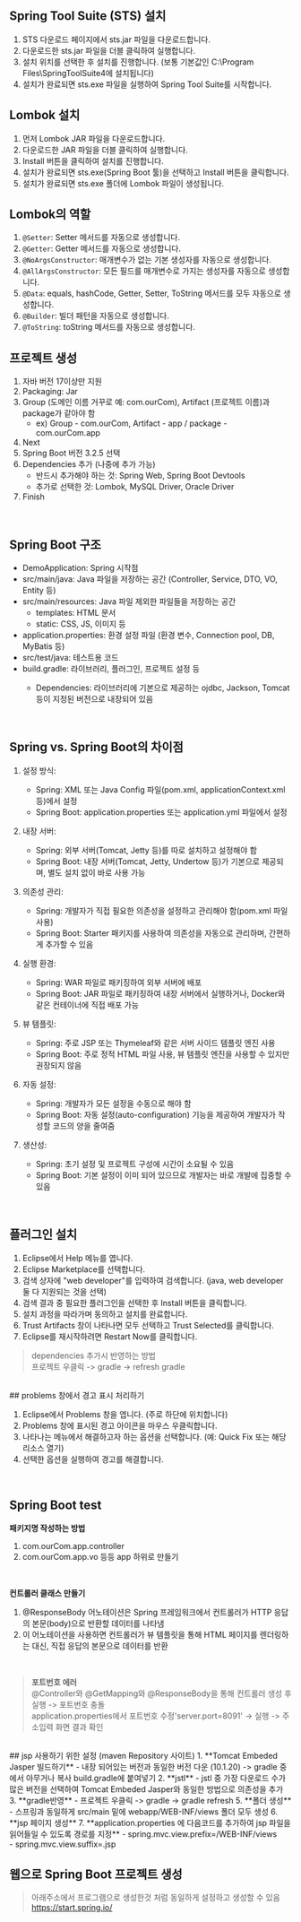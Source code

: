 ## Spring Tool Suite (STS) 설치

1. STS 다운로드 페이지에서 sts.jar 파일을 다운로드합니다.
2. 다운로드한 sts.jar 파일을 더블 클릭하여 실행합니다.
3. 설치 위치를 선택한 후 설치를 진행합니다. (보통 기본값인 C:\Program Files\SpringToolSuite4에 설치됩니다)
4. 설치가 완료되면 sts.exe 파일을 실행하여 Spring Tool Suite를 시작합니다.

## Lombok 설치

1. 먼저 Lombok JAR 파일을 다운로드합니다.
2. 다운로드한 JAR 파일을 더블 클릭하여 실행합니다.
3. Install 버튼을 클릭하여 설치를 진행합니다.
4. 설치가 완료되면 sts.exe(Spring Boot 툴)을 선택하고 Install 버튼을 클릭합니다.
5. 설치가 완료되면 sts.exe 폴더에 Lombok 파일이 생성됩니다.

## Lombok의 역할

1. `@Setter`: Setter 메서드를 자동으로 생성합니다.
2. `@Getter`: Getter 메서드를 자동으로 생성합니다.
3. `@NoArgsConstructor`: 매개변수가 없는 기본 생성자를 자동으로 생성합니다.
4. `@AllArgsConstructor`: 모든 필드를 매개변수로 가지는 생성자를 자동으로 생성합니다.
5. `@Data`: equals, hashCode, Getter, Setter, ToString 메서드를 모두 자동으로 생성합니다.
6. `@Builder`: 빌더 패턴을 자동으로 생성합니다.
7. `@ToString`: toString 메서드를 자동으로 생성합니다.

## 프로젝트 생성

1. 자바 버전 17이상만 지원
2. Packaging: Jar
3. Group (도메인 이름 거꾸로 예: com.ourCom), Artifact (프로젝트 이름)과 package가 같아야 함
   - ex) Group - com.ourCom, Artifact - app / package - com.ourCom.app
4. Next
5. Spring Boot 버전 3.2.5 선택
6. Dependencies 추가 (나중에 추가 가능)
   - 반드시 추가해야 하는 것: Spring Web, Spring Boot Devtools
   - 추가로 선택한 것: Lombok, MySQL Driver, Oracle Driver
7. Finish
<br>



## Spring Boot 구조

- DemoApplication: Spring 시작점
- src/main/java: Java 파일을 저장하는 공간 (Controller, Service, DTO, VO, Entity 등)
- src/main/resources: Java 파일 제외한 파일들을 저장하는 공간
  - templates: HTML 문서
  - static: CSS, JS, 이미지 등
- application.properties: 환경 설정 파일 (환경 변수, Connection pool, DB, MyBatis 등)
- src/test/java: 테스트용 코드
- build.gradle: 라이브러리, 플러그인, 프로젝트 설정 등
  - Dependencies: 라이브러리에 기본으로 제공하는 ojdbc, Jackson, Tomcat 등이 지정된 버전으로 내장되어 있음

    <br>

## Spring vs. Spring Boot의 차이점

1. 설정 방식:
   - Spring: XML 또는 Java Config 파일(pom.xml, applicationContext.xml 등)에서 설정
   - Spring Boot: application.properties 또는 application.yml 파일에서 설정

2. 내장 서버:
   - Spring: 외부 서버(Tomcat, Jetty 등)를 따로 설치하고 설정해야 함
   - Spring Boot: 내장 서버(Tomcat, Jetty, Undertow 등)가 기본으로 제공되며, 별도 설치 없이 바로 사용 가능

3. 의존성 관리:
   - Spring: 개발자가 직접 필요한 의존성을 설정하고 관리해야 함(pom.xml 파일 사용)
   - Spring Boot: Starter 패키지를 사용하여 의존성을 자동으로 관리하며, 간편하게 추가할 수 있음

4. 실행 환경:
   - Spring: WAR 파일로 패키징하여 외부 서버에 배포
   - Spring Boot: JAR 파일로 패키징하여 내장 서버에서 실행하거나, Docker와 같은 컨테이너에 직접 배포 가능

5. 뷰 템플릿:
   - Spring: 주로 JSP 또는 Thymeleaf와 같은 서버 사이드 템플릿 엔진 사용
   - Spring Boot: 주로 정적 HTML 파일 사용, 뷰 템플릿 엔진을 사용할 수 있지만 권장되지 않음

6. 자동 설정:
   - Spring: 개발자가 모든 설정을 수동으로 해야 함
   - Spring Boot: 자동 설정(auto-configuration) 기능을 제공하여 개발자가 작성할 코드의 양을 줄여줌

7. 생산성:
   - Spring: 초기 설정 및 프로젝트 구성에 시간이 소요될 수 있음
   - Spring Boot: 기본 설정이 이미 되어 있으므로 개발자는 바로 개발에 집중할 수 있음
<br>


## 플러그인 설치

1. Eclipse에서 Help 메뉴를 엽니다.
2. Eclipse Marketplace를 선택합니다.
3. 검색 상자에 "web developer"를 입력하여 검색합니다. (java, web developer 둘 다 지원되는 것을 선택)
4. 검색 결과 중 필요한 플러그인을 선택한 후 Install 버튼을 클릭합니다.
5. 설치 과정을 따라가며 동의하고 설치를 완료합니다.
6. Trust Artifacts 창이 나타나면 모두 선택하고 Trust Selected를 클릭합니다.
7. Eclipse를 재시작하려면 Restart Now를 클릭합니다.

> dependencies 추가시 반영하는 방법<br>
> 프로젝트 우클릭 -> gradle -> refresh gradle
<br>
## problems 창에서 경고 표시 처리하기

1. Eclipse에서 Problems 창을 엽니다. (주로 하단에 위치합니다)
2. Problems 창에 표시된 경고 아이콘을 마우스 우클릭합니다.
3. 나타나는 메뉴에서 해결하고자 하는 옵션을 선택합니다. (예: Quick Fix 또는 해당 리소스 열기)
4. 선택한 옵션을 실행하여 경고를 해결합니다.
<br>

## Spring Boot test

**패키지명 작성하는 방법**
1. com.ourCom.app.controller
2. com.ourCom.app.vo 등등 app 하위로 만들기

<br>

**컨트롤러 클래스 만들기**
1. @ResponseBody 어노테이션은 Spring 프레임워크에서 컨트롤러가 HTTP 응답의 본문(body)으로 반환할 데이터를 나타냄 <br>
2. 이 어노테이션을 사용하면 컨트롤러가 뷰 템플릿을 통해 HTML 페이지를 렌더링하는 대신, 직접 응답의 본문으로 데이터를 반환
<br>

> **포트번호 에러**<br>
> @Controller와 @GetMapping와 @ResponseBody을 통해 컨트롤러 생성 후 실행 -> 포트번호 충돌<br>
> application.properties에서 포트번호 수정'server.port=8091' -> 실행 -> 주소입력 화면 결과 확인
<br>
## jsp 사용하기 위한 설정 (maven Repository 사이트)
1. **Tomcat Embeded Jasper 빌드하기**
   - 내장 되어있는 버전과 동일한 버전 다운 (10.1.20) -> gradle 중에서 아무거나 복사 build.gradle에 붙여넣기
2. **jstl**
   - jstl 중 가장 다운로드 수가 많은 버전을 선택하여 Tomcat Embeded Jasper와 동일한 방법으로 의존성을 추가
3. **gradle반영**
   - 프로젝트 우클릭 -> gradle -> gradle refresh
5. **폴더 생성**
   - 스프링과 동일하게 src/main 밑에 webapp/WEB-INF/views 폴더 모두 생성
6. **jsp 페이지 생성**
7. **application.properties 에 다음코드를 추가하여 jsp 파일을 읽어들일 수 있도록 경로를 지정**
   - spring.mvc.view.prefix=/WEB-INF/views<br>
   - spring.mvc.view.suffix=.jsp
<br>

## 웹으로 Spring Boot 프로젝트 생성
> 아래주소에서 프로그램으로 생성한것 처럼 동일하게 설정하고 생성할 수 있음
<https://start.spring.io/>
<br>
